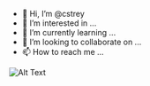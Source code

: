 - 👋 Hi, I’m @cstrey
- 👀 I’m interested in ...
- 🌱 I’m currently learning ...
- 💞️ I’m looking to collaborate on ...
- 📫 How to reach me ...

![Alt Text](https://clubedosgeeks.com.br/wp-content/uploads/2016/01/dormrm.gif)
